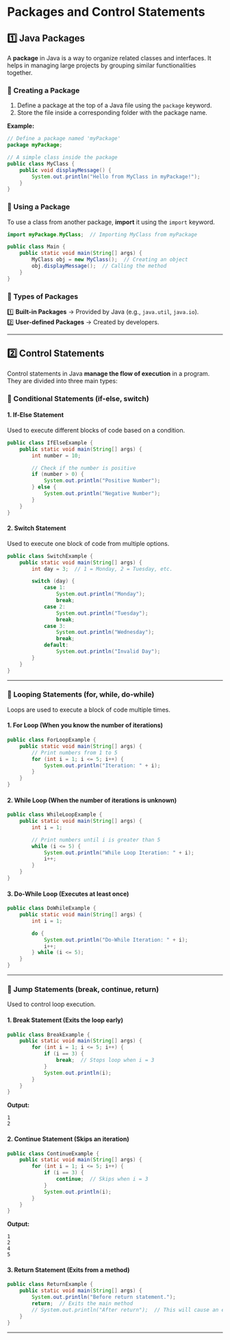 # **Packages and Control Statements**  

## **1️⃣ Java Packages**  
A **package** in Java is a way to organize related classes and interfaces. It helps in managing large projects by grouping similar functionalities together.  

### **🔹 Creating a Package**  
1. Define a package at the top of a Java file using the `package` keyword.  
2. Store the file inside a corresponding folder with the package name.  

**Example:**  
```java
// Define a package named 'myPackage'
package myPackage;  

// A simple class inside the package
public class MyClass {
    public void displayMessage() {
        System.out.println("Hello from MyClass in myPackage!");
    }
}
```

### **🔹 Using a Package**  
To use a class from another package, **import** it using the `import` keyword.  

```java
import myPackage.MyClass;  // Importing MyClass from myPackage

public class Main {
    public static void main(String[] args) {
        MyClass obj = new MyClass();  // Creating an object
        obj.displayMessage();  // Calling the method
    }
}
```

### **🔹 Types of Packages**  
1️⃣ **Built-in Packages** → Provided by Java (e.g., `java.util`, `java.io`).  
2️⃣ **User-defined Packages** → Created by developers.  

---

## **2️⃣ Control Statements**  
Control statements in Java **manage the flow of execution** in a program. They are divided into three main types:  

### **🔹 Conditional Statements (if-else, switch)**  
#### **1. If-Else Statement**  
Used to execute different blocks of code based on a condition.  

```java
public class IfElseExample {
    public static void main(String[] args) {
        int number = 10;

        // Check if the number is positive
        if (number > 0) {
            System.out.println("Positive Number");
        } else {
            System.out.println("Negative Number");
        }
    }
}
```

#### **2. Switch Statement**  
Used to execute one block of code from multiple options.  

```java
public class SwitchExample {
    public static void main(String[] args) {
        int day = 3;  // 1 = Monday, 2 = Tuesday, etc.

        switch (day) {
            case 1:
                System.out.println("Monday");
                break;
            case 2:
                System.out.println("Tuesday");
                break;
            case 3:
                System.out.println("Wednesday");
                break;
            default:
                System.out.println("Invalid Day");
        }
    }
}
```

---

### **🔹 Looping Statements (for, while, do-while)**  
Loops are used to execute a block of code multiple times.  

#### **1. For Loop** (When you know the number of iterations)  
```java
public class ForLoopExample {
    public static void main(String[] args) {
        // Print numbers from 1 to 5
        for (int i = 1; i <= 5; i++) {
            System.out.println("Iteration: " + i);
        }
    }
}
```

#### **2. While Loop** (When the number of iterations is unknown)  
```java
public class WhileLoopExample {
    public static void main(String[] args) {
        int i = 1;

        // Print numbers until i is greater than 5
        while (i <= 5) {
            System.out.println("While Loop Iteration: " + i);
            i++;
        }
    }
}
```

#### **3. Do-While Loop** (Executes at least once)  
```java
public class DoWhileExample {
    public static void main(String[] args) {
        int i = 1;

        do {
            System.out.println("Do-While Iteration: " + i);
            i++;
        } while (i <= 5);
    }
}
```

---

### **🔹 Jump Statements (break, continue, return)**  
Used to control loop execution.  

#### **1. Break Statement** (Exits the loop early)  
```java
public class BreakExample {
    public static void main(String[] args) {
        for (int i = 1; i <= 5; i++) {
            if (i == 3) {
                break;  // Stops loop when i = 3
            }
            System.out.println(i);
        }
    }
}
```
**Output:**  
```
1  
2  
```

#### **2. Continue Statement** (Skips an iteration)  
```java
public class ContinueExample {
    public static void main(String[] args) {
        for (int i = 1; i <= 5; i++) {
            if (i == 3) {
                continue;  // Skips when i = 3
            }
            System.out.println(i);
        }
    }
}
```
**Output:**  
```
1  
2  
4  
5  
```

#### **3. Return Statement** (Exits from a method)  
```java
public class ReturnExample {
    public static void main(String[] args) {
        System.out.println("Before return statement.");
        return;  // Exits the main method
        // System.out.println("After return");  // This will cause an error
    }
}
```
---